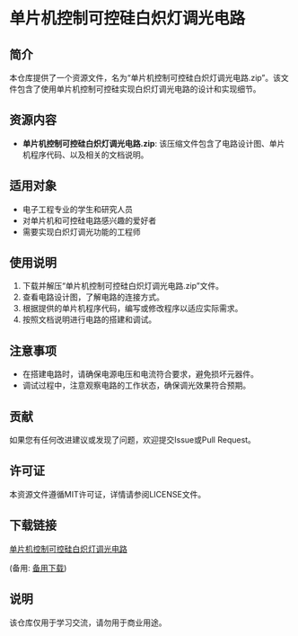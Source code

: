 # 单片机控制可控硅白炽灯调光电路

## 简介

本仓库提供了一个资源文件，名为“单片机控制可控硅白炽灯调光电路.zip”。该文件包含了使用单片机控制可控硅实现白炽灯调光电路的设计和实现细节。

## 资源内容

- **单片机控制可控硅白炽灯调光电路.zip**: 该压缩文件包含了电路设计图、单片机程序代码、以及相关的文档说明。

## 适用对象

- 电子工程专业的学生和研究人员
- 对单片机和可控硅电路感兴趣的爱好者
- 需要实现白炽灯调光功能的工程师

## 使用说明

1. 下载并解压“单片机控制可控硅白炽灯调光电路.zip”文件。
2. 查看电路设计图，了解电路的连接方式。
3. 根据提供的单片机程序代码，编写或修改程序以适应实际需求。
4. 按照文档说明进行电路的搭建和调试。

## 注意事项

- 在搭建电路时，请确保电源电压和电流符合要求，避免损坏元器件。
- 调试过程中，注意观察电路的工作状态，确保调光效果符合预期。

## 贡献

如果您有任何改进建议或发现了问题，欢迎提交Issue或Pull Request。

## 许可证

本资源文件遵循MIT许可证，详情请参阅LICENSE文件。

## 下载链接
[单片机控制可控硅白炽灯调光电路](https://pan.quark.cn/s/836afd54efa6) 

(备用: [备用下载](https://pan.baidu.com/s/1I3Jl1Q2iasos_QJUaZcJ-A?pwd=1234))

## 说明

该仓库仅用于学习交流，请勿用于商业用途。
